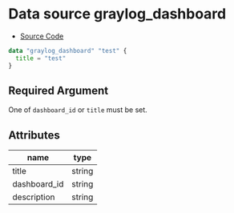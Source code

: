 # Data source graylog_dashboard

* [Source Code](../../graylog/datasource/dashboard/resource.go)

```tf
data "graylog_dashboard" "test" {
  title = "test"
}
```

## Required Argument

One of `dashboard_id` or `title` must be set.

## Attributes

name | type
--- | ---
title | string
dashboard_id | string
description | string
